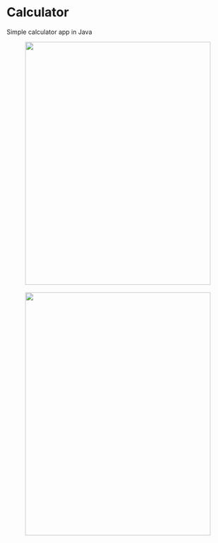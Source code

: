 # Calculator
Simple calculator app in Java
<div class='container'align='center'>
  <img src="https://github.com/ctrl-alt-caleb/Calculator/blob/master/images/calcgif.gif" width="420" height="550"><br><br>
  <img src="https://github.com/ctrl-alt-caleb/Calculator/blob/master/images/calculator.png" width="420" height="550"><br><br>
</div>
